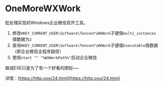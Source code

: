 # OneMoreWXWork
批处理实现的Windows企业微信双开工具。



1. 修改`HKEY_CURRENT_USER\Software\Tencent\WXWork`子键值`multi_instances`值数据为`2`
2.  查询`HKEY_CURRENT_USER\Software\Tencent\WXWork`子键值`Executable`值数据（即企业微信主程序路径）
3.  使用`start "" "%WXWorkPath%"`启动企业微信

做成EXE只是为了有一个好看的图标~~

详情：[https://http.ooo/24.html](https://http.ooo/24.html)
